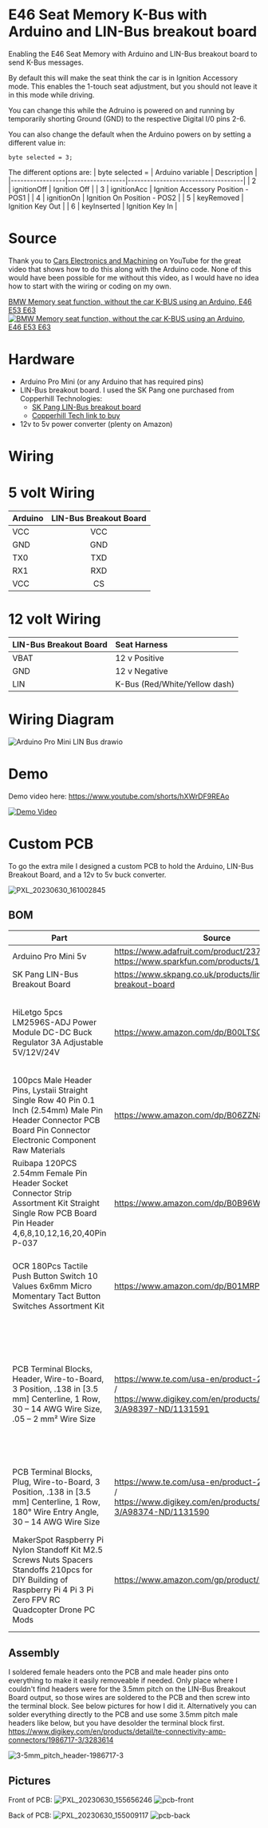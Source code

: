 # E46 Seat Memory K-Bus with Arduino and LIN-Bus breakout board
Enabling the E46 Seat Memory with Arduino and LIN-Bus breakout board to send K-Bus messages. 

By default this will make the seat think the car is in Ignition Accessory mode. This enables the 1-touch seat adjustment, but you should not leave it in this mode while driving. 

You can change this while the Adruino is powered on and running by temporarily shorting Ground (GND) to the respective Digital I/0 pins 2-6.

You can also change the default when the Arduino powers on by setting a different value in: 
```
byte selected = 3;
```

The different options are: 
| byte selected = | Arduino variable | Description                        |
|-----------------|------------------|------------------------------------|
| 2               | ignitionOff      | Ignition Off                       |
| 3               | ignitionAcc      | Ignition Accessory Position - POS1 |
| 4               | ignitionOn       | Ignition On Position - POS2        |
| 5               | keyRemoved       | Ignition Key Out                   |
| 6               | keyInserted      | Ignition Key In                    |



# Source
Thank you to [Cars Electronics and Machining](https://www.youtube.com/@carselectronicsandmachinin4905) on YouTube for the great video that shows how to do this along with the Arduino code. None of this would have been possible for me without this video, as I would have no idea how to start with the wiring or coding on my own. 

[BMW Memory seat function, without the car K-BUS using an Arduino, E46 E53 E63](https://www.youtube.com/watch?v=_w843sGQGsc)
[![BMW Memory seat function, without the car K-BUS using an Arduino, E46 E53 E63](https://img.youtube.com/vi/_w843sGQGsc/0.jpg)](https://youtu.be/_w843sGQGsc)

# Hardware
- Arduino Pro Mini (or any Arduino that has required pins)
- LIN-Bus breakout board. I used the SK Pang one purchased from Copperhill Technologies:
  - [SK Pang LIN-Bus breakout board](https://www.skpang.co.uk/products/lin-bus-breakout-board)
  - [Copperhill Tech link to buy](https://copperhilltech.com/lin-bus-breakout-board/)
- 12v to 5v power converter (plenty on Amazon)

# Wiring
  # 5 volt Wiring
| Arduino | LIN-Bus Breakout Board |
| ------- |:----------------------:|
| VCC     | VCC                    |
| GND     | GND                    |
| TX0     | TXD                    |
| RX1     | RXD                    |
| VCC     | CS                     |

  # 12 volt Wiring
| LIN-Bus Breakout Board | Seat Harness     |
|------------------------|:-----------------|
| VBAT                   | 12 v Positive    |
| GND                    | 12 v Negative    |
| LIN                    | K-Bus (Red/White/Yellow dash) |

  # Wiring Diagram
![Arduino Pro Mini LIN Bus drawio](https://github.com/handro123/E46_Seat_Memory_K-Bus/assets/838689/6804743d-521b-4f33-a856-57241bd6940e)


# Demo
Demo video here: https://www.youtube.com/shorts/hXWrDF9REAo

[![Demo Video](https://img.youtube.com/vi/hXWrDF9REAo/0.jpg)](https://youtu.be/hXWrDF9REAo)


# Custom PCB
To go the extra mile I designed a custom PCB to hold the Arduino, LIN-Bus Breakout Board, and a 12v to 5v buck converter. 

![PXL_20230630_161002845](https://github.com/handro123/E46_Seat_Memory_K-Bus/assets/838689/f37561cf-1e64-4811-8283-84a3b6981b9d)


## BOM
| Part | Source | Notes |
|-----------------|------------------|------------------------------------|
| Arduino Pro Mini 5v | https://www.adafruit.com/product/2378 / https://www.sparkfun.com/products/11113      |  |
| SK Pang LIN-Bus Breakout Board | https://www.skpang.co.uk/products/lin-bus-breakout-board      |  |
| HiLetgo 5pcs LM2596S-ADJ Power Module DC-DC Buck Regulator 3A Adjustable 5V/12V/24V | https://www.amazon.com/dp/B00LTSC564/ | MAKE SURE TO SET IT TO 5V BEFORE PLUGGING INTO ARDUINO |
| 100pcs Male Header Pins, Lystaii Straight Single Row 40 Pin 0.1 Inch (2.54mm) Male Pin Header Connector PCB Board Pin Connector Electronic Component Raw Materials | https://www.amazon.com/dp/B06ZZN8L9S/ | |
| Ruibapa 120PCS 2.54mm Female Pin Header Socket Connector Strip Assortment Kit Straight Single Row PCB Board Pin Header 4,6,8,10,12,16,20,40Pin P-037 | https://www.amazon.com/dp/B0B96WXT46/ | |
| OCR 180Pcs Tactile Push Button Switch 10 Values 6x6mm Micro Momentary Tact Button Switches Assortment Kit | https://www.amazon.com/dp/B01MRP025V/ | The buttons should be able to go on either the front or the back. |
| PCB Terminal Blocks, Header, Wire-to-Board, 3 Position, .138 in [3.5 mm] Centerline, 1 Row, 30 – 14 AWG Wire Size, .05 – 2 mm² Wire Size | https://www.te.com/usa-en/product-284512-3.html / https://www.digikey.com/en/products/detail/284512-3/A98397-ND/1131591 | You may be able to find a substitute on Amazon, but the spacing and offset from the edge of the PCB is specifically for this. |
| PCB Terminal Blocks, Plug, Wire-to-Board, 3 Position, .138 in [3.5 mm] Centerline, 1 Row, 180° Wire Entry Angle, 30 – 14 AWG Wire Size | https://www.te.com/usa-en/product-284506-3.html / https://www.digikey.com/en/products/detail/284506-3/A98374-ND/1131590 | You may be able to find a substitute on Amazon. |
| MakerSpot Raspberry Pi Nylon Standoff Kit M2.5 Screws Nuts Spacers Standoffs 210pcs for DIY Building of Raspberry Pi 4 Pi 3 Pi Zero FPV RC Quadcopter Drone PC Mods | https://www.amazon.com/gp/product/B0788FR59P/ | For the LIN-Bus Breakout Board and 12v to 5v buck converter to hold them in place. |

## Assembly

I soldered female headers onto the PCB and male header pins onto everything to make it easily removeable if needed. Only place where I couldn't find headers were for the 3.5mm pitch on the LIN-Bus Breakout Board output, so those wires are soldered to the PCB and then screw into the terminal block. See below pictures for how I did it. Alternatively you can solder everything directly to the PCB and use some 3.5mm pitch male headers like below, but you have desolder the terminal block first. 
https://www.digikey.com/en/products/detail/te-connectivity-amp-connectors/1986717-3/3283614

![3-5mm_pitch_header-1986717-3](https://github.com/handro123/E46_Seat_Memory_K-Bus/assets/838689/d4dfacfe-0f54-4989-81d5-a58356d82baa)



## Pictures
Front of PCB: 
![PXL_20230630_155656246](https://github.com/handro123/E46_Seat_Memory_K-Bus/assets/838689/e4e0d1d1-314c-45d8-ad3a-52da56d4075e)
![pcb-front](https://github.com/handro123/E46_Seat_Memory_K-Bus/assets/838689/0c7a70c1-d17f-4732-8344-29a56eda3ec3)

Back of PCB: 
![PXL_20230630_155009117](https://github.com/handro123/E46_Seat_Memory_K-Bus/assets/838689/aa4c6040-f455-4c39-8c1b-72ecd2d7d8e6)
![pcb-back](https://github.com/handro123/E46_Seat_Memory_K-Bus/assets/838689/4cfae35e-697e-4476-9441-d9822cb13b5b)

